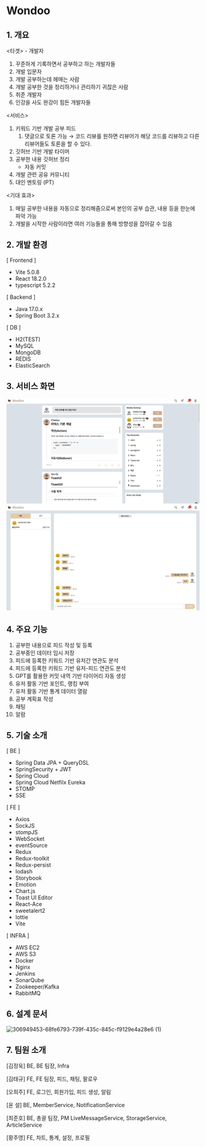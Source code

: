 # Wondoo

## 1. 개요

<타겟> - 개발자

1. 꾸준하게 기록하면서 공부하고 하는 개발자들
2. 개발 입문자
3. 개발 공부하는데 헤매는 사람
4. 개발 공부한 것을 정리하거나 관리하기 귀찮은 사람
5. 취준 개발자
6. 인강을 사도 완강이 힘든 개발자들

<서비스>

1. 키워드 기반 개발 공부 피드
   1. 댓글으로 토론 가능 → 코드 리뷰를 원하면 리뷰어가 해당 코드를 리뷰하고 다른 리뷰어들도 토론을 할 수 있다.
2. 깃허브 기반 개발 타이머
3. 공부한 내용 깃허브 정리
   - 자동 커밋
4. 개발 관련 공유 커뮤니티
5. 대인 멘토링 (PT)

<기대 효과>

1. 매일 공부한 내용을 자동으로 정리해줌으로써 본인의 공부 습관, 내용 등을 한눈에 파악 가능
2. 개발을 시작한 사람이라면 여러 기능들을 통해 방향성을 잡아갈 수 있음

## 2. 개발 환경

[ Frontend ]

- Vite 5.0.8
- React 18.2.0
- typescript 5.2.2

[ Backend ]

- Java 17.0.x
- Spring Boot 3.2.x

[ DB ]

- H2(TEST)
- MySQL
- MongoDB
- REDIS
- ElasticSearch

## 3. 서비스 화면

![sse](./images/sse.gif)
![message](./images/message.gif)

## 4. 주요 기능

1. 공부한 내용으로 피드 작성 및 등록
2. 공부중인 데이터 임시 저장
3. 피드에 등록한 키워드 기반 유저간 연관도 분석
4. 피드에 등록한 키워드 기반 유저-피드 연관도 분석
5. GPT를 활용한 커밋 내역 기반 다이어리 자동 생성
6. 유저 활동 기반 포인트, 랭킹 부여
7. 유저 활동 기반 통계 데이터 열람
8. 공부 계획표 작성
9. 채팅
10. 알람

## 5. 기술 소개

[ BE ]

- Spring Data JPA + QueryDSL
- SpringSecurity + JWT
- Spring Cloud
- Spring Cloud Netfilx Eureka
- STOMP
- SSE

[ FE ]

- Axios
- SockJS
- stompJS
- WebSocket
- eventSource
- Redux
- Redux-toolkit
- Redux-persist
- lodash
- Storybook
- Emotion
- Chart.js
- Toast UI Editor
- React-Ace
- sweetalert2
- lottie
- Vite

[ INFRA ]

- AWS EC2
- AWS S3
- Docker
- Nginx
- Jenkins
- SonarQube
- Zookeeper/Kafka
- RabbitMQ

## 6. 설계 문서

![306949453-68fe6793-739f-435c-845c-f9129e4a28e6 (1)](https://github.com/sixprincesses/Wondoo-Lab/assets/74192619/febfebc9-ab47-4846-b06f-fa1fba3a1e02)

## 7. 팀원 소개

[김정욱]
BE, BE 팀장, Infra

[김태규]
FE, FE 팀장, 피드, 채팅, 팔로우

[오희주]
FE, 로그인, 회원가입, 피드 생성, 알림

[윤 설]
BE, MemberService, NotificationService

[최준호]
BE, 총괄 팀장, PM
LiveMessageService, StorageService,
ArticleService

[황주영]
FE, 차트, 통계, 설정, 프로필
